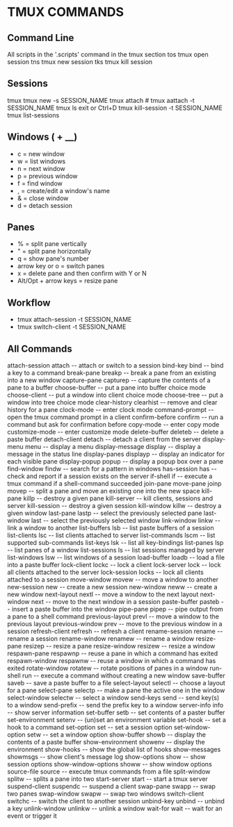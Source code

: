 # TMUX COMMANDS

## Command Line
All scripts in the '.scripts' command in the tmux section
tos	tmux open session
tns	tmux new session
tks	tmux kill session

## Sessions
tmux
tmux new -s SESSION_NAME
tmux attach #
tmux aattach -t SESSION_NAME
tmux ls 
exit or Ctrl+D
tmux kill-session -t SESSION_NAME
tmux list-sessions

## Windows (<prefix> + __)
- c = new window
- w = list windows
- n = next window
- p = previous window
- f = find window
- , = create/edit a window's name
- & = close window
- d = detach session

## Panes
- % = split pane vertically
- " = split pane horizontally
- q = show pane's number
- arrow key or o = switch panes
- x = delete pane and then confirm with Y or N
- Alt/Opt + arrow keys = resize pane

## Workflow
- tmux attach-session -t SESSION_NAME
- tmux switch-client -t SESSION_NAME

## All Commands
attach-session       attach                   -- attach or switch to a session
bind-key             bind                     -- bind a key to a command
break-pane           breakp                   -- break a pane from an existing into a new window
capture-pane         capturep                 -- capture the contents of a pane to a buffer
choose-buffer                                 -- put a pane into buffer choice mode
choose-client                                 -- put a window into client choice mode
choose-tree                                   -- put a window into tree choice mode
clear-history        clearhist                -- remove and clear history for a pane
clock-mode                                    -- enter clock mode
command-prompt                                -- open the tmux command prompt in a client
confirm-before       confirm                  -- run a command but ask for confirmation before
copy-mode                                     -- enter copy mode
customize-mode                                -- enter customize mode
delete-buffer        deleteb                  -- delete a paste buffer
detach-client        detach                   -- detach a client from the server
display-menu         menu                     -- display a menu
display-message      display                  -- display a message in the status line
display-panes        displayp                 -- display an indicator for each visible pane
display-popup        popup                    -- display a popup box over a pane
find-window          findw                    -- search for a pattern in windows
has-session          has                      -- check and report if a session exists on the server
if-shell             if                       -- execute a tmux command if a shell-command succeeded
join-pane            move-pane  joinp  movep  -- split a pane and move an existing one into the new space
kill-pane            killp                    -- destroy a given pane
kill-server                                   -- kill clients, sessions and server
kill-session                                  -- destroy a given session
kill-window          killw                    -- destroy a given window
last-pane            lastp                    -- select the previously selected pane
last-window          last                     -- select the previously selected window
link-window          linkw                    -- link a window to another
list-buffers         lsb                      -- list paste buffers of a session
list-clients         lsc                      -- list clients attached to server
list-commands        lscm                     -- list supported sub-commands
list-keys            lsk                      -- list all key-bindings
list-panes           lsp                      -- list panes of a window
list-sessions        ls                       -- list sessions managed by server
list-windows         lsw                      -- list windows of a session
load-buffer          loadb                    -- load a file into a paste buffer
lock-client          lockc                    -- lock a client
lock-server          lock                     -- lock all clients attached to the server
lock-session         locks                    -- lock all clients attached to a session
move-window          movew                    -- move a window to another
new-session          new                      -- create a new session
new-window           neww                     -- create a new window
next-layout          nextl                    -- move a window to the next layout
next-window          next                     -- move to the next window in a session
paste-buffer         pasteb                   -- insert a paste buffer into the window
pipe-pane            pipep                    -- pipe output from a pane to a shell command
previous-layout      prevl                    -- move a window to the previous layout
previous-window      prev                     -- move to the previous window in a session
refresh-client       refresh                  -- refresh a client
rename-session       rename                   -- rename a session
rename-window        renamew                  -- rename a window
resize-pane          resizep                  -- resize a pane
resize-window        resizew                  -- resize a window
respawn-pane         respawnp                 -- reuse a pane in which a command has exited
respawn-window       respawnw                 -- reuse a window in which a command has exited
rotate-window        rotatew                  -- rotate positions of panes in a window
run-shell            run                      -- execute a command without creating a new window
save-buffer          saveb                    -- save a paste buffer to a file
select-layout        selectl                  -- choose a layout for a pane
select-pane          selectp                  -- make a pane the active one in the window
select-window        selectw                  -- select a window
send-keys            send                     -- send key(s) to a window
send-prefix                                   -- send the prefix key to a window
server-info          info                     -- show server information
set-buffer           setb                     -- set contents of a paster buffer
set-environment      setenv                   -- (un)set an environment variable
set-hook                                      -- set a hook to a command
set-option           set                      -- set a session option
set-window-option    setw                     -- set a window option
show-buffer          showb                    -- display the contents of a paste buffer
show-environment     showenv                  -- display the environment
show-hooks                                    -- show the global list of hooks
show-messages        showmsgs                 -- show client's message log
show-options         show                     -- show session options
show-window-options  showw                    -- show window options
source-file          source                   -- execute tmux commands from a file
split-window         splitw                   -- splits a pane into two
start-server         start                    -- start a tmux server
suspend-client       suspendc                 -- suspend a client
swap-pane            swapp                    -- swap two panes
swap-window          swapw                    -- swap two windows
switch-client        switchc                  -- switch the client to another session
unbind-key           unbind                   -- unbind a key
unlink-window        unlinkw                  -- unlink a window
wait-for             wait                     -- wait for an event or trigger it

